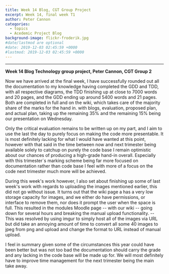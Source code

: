 ```yaml
---
title: Week 14 Blog, CGT Group Project
excerpt: Week 14, final week T1
author: Peter Cannon
categories:
  - topics
  - Acedemic Project Blog
background-image: flickr-froderik.jpg
#date/lastmod are optional
#date: 2019-12-03 02:45:59 +0000
#lastmod: 2019-12-03 02:45:59 +0000
---
```


<hr />

**Week 14 Blog Technology group project, Peter Cannon, CGT Group 2**

Now we have arrived at the final week, I have successfully rounded out all the documentation to my knowledge having completed the GDD and TDD, with all respective diagrams, the TDD finishing up at close to 7000 words and 20 pages, and the GDD ending up around 5400 words and 21 pages. Both are completed in full and on the wiki, which takes care of the majority share of the marks for the hand in. with blogs, evaluation, proposed plan, and actual plan, taking up the remaining 35% and the remaining 15% being our presentation on Wednesday.

Only the critical evaluation remains to be written up on my part, and I aim to use the last the day to purely focus on making the code more presentable. It is most definitely lacking for what I would have wanted at this point, however with that said in the time between now and next trimester being available solely to catchup on purely the code base I remain optimistic about our chances of producing a high-grade hand-in overall. Especially with this trimester`s marking scheme being far more focused on documentation rather than code base I feel with more of a focus on the code next trimester much more will be achieved.

During this week's work however, I also set about finishing up some of last week's work with regards to uploading the images mentioned earlier, this did not go without issue. It turns out that the wiki page a has a very low storage capacity for images, and we either do have permissions, or interface to remove them, nor does it prompt the user when the space is full. This resulted in the modules Moodle page -- with our wiki -- going down for several hours and breaking the manual upload functionality. -- This was resolved by using imgur to simply host all of the images via URL but did take an annoying amount of time to convert all some 40 images to jpeg from png and upload and change the format to URL instead of manual upload.

I feel in summary given some of the circumstances this year could have been better but was not too bad the documentation should carry the grade and any lacking in the code base will be made up for. We will most definitely have to improve time management for the next trimester being the main take away.